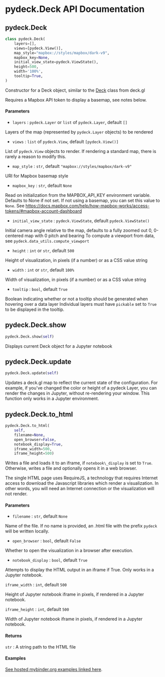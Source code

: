 pydeck.Deck API Documentation
==========

## pydeck.Deck

```python
class pydeck.Deck(
    layers=[],
    views=[pydeck.View()],
    map_style="mapbox://styles/mapbox/dark-v9",
    mapbox_key=None, 
    initial_view_state=pydeck.ViewState(),
    height=500,
    width='100%',
    tooltip=True,
)
```

Constructor for a Deck object, similar to the [Deck](https://deck.gl/#/documentation/deckgl-api-reference/deck) class from deck.gl

Requires a Mapbox API token to display a basemap, see notes below.

#### Parameters

- `layers` : `pydeck.Layer` or `list` of `pydeck.Layer`, default `[]`

Layers of the map (represented by `pydeck.Layer` objects) to be rendered

- `views` : `list` of `pydeck.View`, default `[pydeck.View()]`

List of `pydeck.View` objects to render. If rendering a standard map, there is rarely a reason to modify this.

- `map_style` : `str`, default `"mapbox://styles/mapbox/dark-v9"`

URI for Mapbox basemap style

- `mapbox_key` : `str`, default `None`

Read on initialization from the MAPBOX_API_KEY environment variable. Defaults to None if not set.
If not using a basemap, you can set this value to `None`.
See https://docs.mapbox.com/help/how-mapbox-works/access-tokens/#mapbox-account-dashboard

- `initial_view_state` : `pydeck.ViewState`, default `pydeck.ViewState()`
 
 Initial camera angle relative to the map, defaults to a fully zoomed out 0, 0-centered map with 0 pitch and bearing
 To compute a viewport from data, see `pydeck.data_utils.compute_viewport`
 
- `height` : `int` or `str`, default `500`

Height of visualization, in pixels (if a number) or as a CSS value string

- `width` : `int` or `str`, default `100%`

Width of visualization, in pixels (if a number) or as a CSS value string

- `tooltip` : `bool`, default `True`

Boolean indicating whether or not a tooltip should be generated when hovering over a data layer
Individual layers must have `pickable` set to `True` to be displayed in the tooltip.



## pydeck.Deck.show

```python
pydeck.Deck.show(self)
```

Displays current Deck object for a Jupyter notebook

## pydeck.Deck.update

```python
pydeck.Deck.update(self)
```

Updates a deck.gl map to reflect the current state of the configuration. For example, if you've changed the color or height of a pydeck Layer, you can render the changes in Jupyter, without re-rendering your window. This function only works in a Jupyter environment.

## pydeck.Deck.to\_html

```python
pydeck.Deck.to_html(
    self,
    filename=None,
    open_browser=False,
    notebook_display=True,
    iframe_width=500,
    iframe_height=500)
```

Writes a file and loads it to an iframe, if `notebook\_display` is set to `True`.
Otherwise, writes a file and optionally opens it in a web browser.

The single HTML page uses RequireJS, a technology that requires
Internet access to download the Javascript libraries which render a visualization.
In other words, you will need an Internet connection or the visualization will
not render.

#### Parameters

- `filename` : `str`, default `None`

Name of the file. If no name is provided, an .html file with the prefix `pydeck` will be written locally.

- `open_browser` : `bool`, default `False`

Whether to open the visualization in a browser after execution.

- `notebook_display` : `bool`, default `True`

Attempts to display the HTML output in an iframe if True. Only works in a Jupyter notebook.

`iframe_width` : `int`, default `500`

Height of Jupyter notebook iframe in pixels, if rendered in a Jupyter notebook.

`iframe_height` : `int`, default `500`

Width of Jupyter notebook iframe in pixels, if rendered in a Jupyter notebook.

#### Returns

`str` : A string path to the HTML file

#### Examples

[See hosted mybinder.org examples linked here](https://mybinder.org/v2/gh/uber/deck.gl/binder?filepath=examples
).

